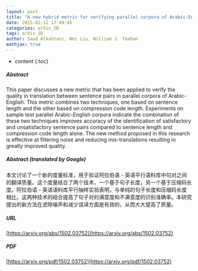 ```yaml
---
layout: post
title: "A new hybrid metric for verifying parallel corpora of Arabic-English"
date: 2015-02-12 17:49:45
categories: arXiv_SD
tags: arXiv_SD
author: Saad Alkahtani, Wei Liu, William J. Teahan
mathjax: true
---
```


* content
{:toc}

##### Abstract
This paper discusses a new metric that has been applied to verify the quality in translation between sentence pairs in parallel corpora of Arabic-English. This metric combines two techniques, one based on sentence length and the other based on compression code length. Experiments on sample test parallel Arabic-English corpora indicate the combination of these two techniques improves accuracy of the identification of satisfactory and unsatisfactory sentence pairs compared to sentence length and compression code length alone. The new method proposed in this research is effective at filtering noise and reducing mis-translations resulting in greatly improved quality.

##### Abstract (translated by Google)
本文讨论了一个新的度量标准，用于验证阿拉伯语 - 英语平行语料库中句对之间的翻译质量。这个度量结合了两个技术，一个基于句子长度，另一个基于压缩码长度。阿拉伯语 - 英语语料库平行抽样实验表明，与单纯的句子长度和压缩码长度相比，这两种技术的结合提高了句子对的满意度和不满意度的识别准确率。本研究提出的新方法在滤除噪声和减少误译方面是有效的，从而大大提高了质量。

##### URL
[https://arxiv.org/abs/1502.03752](https://arxiv.org/abs/1502.03752)

##### PDF
[https://arxiv.org/pdf/1502.03752](https://arxiv.org/pdf/1502.03752)

